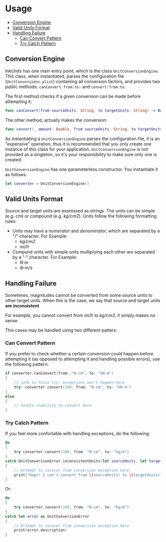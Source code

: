 # Usage

- [Conversion Engine](#conversion-engine)
- [Valid Units Format](#valid-units-format)
- [Handling Failure](#handling-failure)
    - [Can Convert Pattern](#can-convert-pattern)
    - [Try Catch Pattern](#try-catch-pattern)

## Conversion Engine
_InkUnits_ has one main entry point, which is the class `UnitConversionEngine`. This class, when instantiated, parses the configuration file (`UnitConversions.plist`) containing all conversion factors, and provides two public methods: `canConvert from:to:` and `convert:from:to`.

The first method checks if a given conversion can be made before attempting it:

```swift
func canConvert(from sourceUnits: String, to targetUnits: String) -> Bool
```

The other method, actually makes the conversion:

```swift
func convert(_ amount: Double, from sourceUnits: String, to targetUnits: String) throws -> Double
```

As instantiating a `UnitConversionEngine` parses the configuration file, it is an "expensive" operation, thus it is recommended that you only create one instance of this class for your application. `UnitConversionEngine` is not provided as a singleton, so it's your responsibility to make sure only one is created.

`UnitConversionEngine` has one parameterless constructor. You instantiate it as follows:
```swift
let converter = UnitConversionEngine()
```

## Valid Units Format
Source and target units are expressed as strings. The units can be simple (e.g. _cm_) or compound (e.g. _kg/cm2_). Units follow the following formatting rules:

- Units may have a _numerator_ and _denominator_, which are separated by a "/" character. For Example:
    - _kg/cm2_
    - _mi/h_
- Compund units with simple units multiplying each other are separated by a "·" character. For Example:
    - _N·m_
    - _lb·m/s_

## Handling Failure
Sometimes, magnitudes cannot be converted from some source units to other target units. When this is the case, we say that source and target units **are inconsistent**.

For example, you cannot convert from _mi/h_ to _kg/cm3_, it simply makes no sense.

This cases may be handled using two different patters:

### Can Convert Pattern
If you prefer to check whether a certain conversion could happen before attempting it (as opposed to attempting it and handling possible errors), use the following pattern:
```swift
if converter.canConvert(from: "N·cm", to: "kN·m")
{
    // safe to force try: exceptions won't happen here
    try! converter.convert(100, from: "N·cm", to: "kN·m")
}
else
{
    // handle inability to convert here
}
```

### Try Catch Pattern
If you feel more confortable with handling exceptions, do the following:
```swift
do
{
    try converter.convert(100, from: "N·cm", to: "kg/m")
}
catch UnitConversionError.inconsistentUnits(let sourceUnits, let targetUnits)
{
    // Attempt to recover from conversion exception here
    print("Oops! I can't convert from \(sourceUnits) to \(targetUnits)")
}
```

Or:
```swift
do
{
    try converter.convert(100, from: "N·cm", to: "kg/m")
}
catch let error as UnitConversionError
{
    // Attempt to recover from conversion exception here
    print(error.description)
}
```
